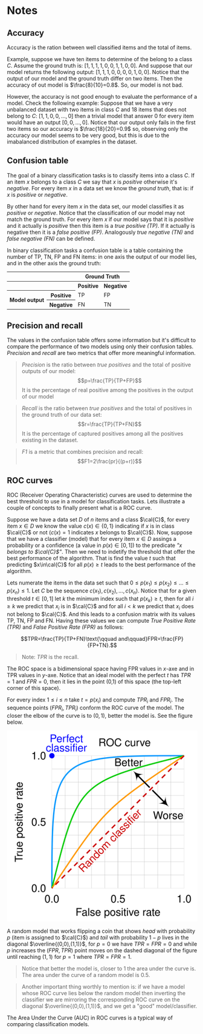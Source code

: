 # Notes

## Accuracy
Accuracy is the ration between well classified items and the total of items. 

Example, suppose we have ten items to determine of the belong to a class $C$. Assume the ground truth is: $[1,1,1,1,0,0,1,1,0,0]$. And suppose that our model returns the following output: $[1,1,1,0,0,0,0,1,0,0]$. Notice that the output of our model and the ground truth differ on two items. Then the accuracy of out model is $\frac{8}{10}=0.8$. So, our model is not bad.

However, the accuracy is not good enough to evaluate the performance of a model. Check the following example: 
Suppose that we have a very unbalanced dataset with two items in class $C$ and 18 items that does not belong to $C$: $[1,1,0,0,\dots,0]$ then a trivial model that answer $0$ for every item would have an output $[0,0,\dots,0]$. Notice that our output only fails in the first two items so our accuracy is $\frac{18}{20}=0.9$ so, observing only the accuracy our model seems to be very good, but this is due to the imabalanced distribution of examples in the dataset.

## Confusion table
The goal of a binary classification tasks is to classify items into a class $C$. If an item $x$ belongs to a class $C$ we say that $x$ is _positive_ otherwise it's _negative_. For every item $x$ in a data set we know the _ground truth_, that is: if $x$ is _positive_ or _negative_. 

By other hand for every item $x$ in the data set, our model classifies it as _positive_ or _negative_. Notice that the classification of our model may not match the ground truth. For every item $x$ if our model says that it is _positive_ and it actually is _positive_ then this item is a _true positive (TP)_. If it actually is negative then it is a _false positive (FP)_. Analogously _true negative (TN)_ and _false negative (FN)_ can be defined.

In binary classification tasks a confusion table is a table containing the number of TP, TN, FP and FN items: in one axis the output of our model lies, and in the other axis the ground truth: 

<table>
    <tr>
        <th colspan=2></th>
        <th colspan=2>Ground Truth</th>
    </tr>
    <tr>
        <th colspan=2></th>
        <th>
            Positive
        </th>
        <th>
            Negative
        </th>
    </tr>
    <tr>
        <th rowspan=2>
            Model output
        </th>
        <th>
            Positive
        </th>
        <td>
            TP
        </td>
        <td>
            FP
        </td>
    </tr>
    <tr>
        <th>
            Negative
        </th>
        <td>
            FN
        </td>
        <td>
            TN
        </td>
    </tr>
</table>

## Precision and recall

The values in the confusion table offers some information but it's difficult to compare the performance of two models using only their confusion tables. _Precision_ and _recall_ are two metrics that offer more meaningful information.

> _Precision_ is the ratio between _true positives_ and the total of positive outputs of our model:
>$$p=\frac{TP}{TP+FP}$$
> It is the percentage of real positive among the positives in the output of our model

>_Recall_ is the ratio between _true positives_ and the total of positives in the ground truth of our data set:
> $$r=\frac{TP}{TP+FN}$$
> It is the percentage of captured positives among all the positives existing in the dataset.

>_F1_ is a metric that combines precision and recall:
>$$F1=2\frac{pr}{(p+r)}$$

## ROC curves
ROC (Receiver Operating Characteristic) curves are used to determine the best threshold to use in a model for classification tasks. Lets illustrate a couple of concepts to finally present what is a ROC curve.

Suppose we have a data set $D$ of $n$ items and a class $\cal{C}$, for every item $x\in D$ we know the value $c(x)\in\{0,1\}$ indicating if $x$ is in class $\cal{C}$ or not ($c(x)=1$ indicates $x$ belongs to $\cal{C}$). Now, suppose that we have a classifier (model) that for every item $x\in D$ assings a probability or a confidence (a value in $p(x)\in[0,1]$) to the predicate _"$x$ belongs to $\cal{C}$"_. Then we need to indetify the threshold that offer the best performance of the algorithm. That is find the value $t$ such that predicting $x\in\cal{C}$ for all $p(x)\geq t$ leads to the best performance of the algorithm. 

Lets numerate the items in the data set such that $0\leq p(x_1)\leq p(x_2)\leq \dots\leq p(x_n)\leq 1$. Let $C$ be the sequence $c(x_1), c(x_2),\dots,c(x_n)$. Notice that for a given threshold $t\in[0,1]$ let $k$ the minimum index such that $p(x_k)\geq t$, then for all $i\geq k$ we predict that $x_i$ is in $\cal{C}$ and for all $i<k$ we predict that $x_i$ does not belong to $\cal{C}$. And this leads to a confusion matrix with its values TP, TN, FP and FN. Having these values we can compute _True Positive Rate (TPR)_ and _False Positive Rate (FPR)_ as follows:

$$TPR=\frac{TP}{TP+FN}\text{\qquad and\qquad}FPR=\frac{FP}{FP+TN}.$$

>Note: $TPR$ is the recall.

The ROC space is a bidimensional space having FPR values in $x$-axe and in TPR values in $y$-axe. Notice that an ideal model with the perfect $t$ has $TPR=1$ and $FPR=0$, then it lies in the point (0,1) of this space (the top-left corner of this space). 

For every index $1\leq i \leq n$ take $t=p(x_i)$ and compute $TPR_i$ and $FPR_i$. The sequence points $(FPR_i,TPR_i)$ conform the ROC curve of the model. The closer the elbow of the curve is to $(0,1)$, better the model is. See the figure below.

![diagram](./Roc_curve.svg)

A random model that works flipping a coin that shows _head_ with probability $p$ (item is assigned to $\cal{C}$) and _tail_ with probability $1-p$ lives in the diagonal $\overline{(0,0),(1,1)}$, for $p=0$ we have $TPR=FPR=0$ and while $p$ increases the $(FPR, TPR)$ point moves on the dashed diagonal of the figure until reaching $(1,1)$ for $p=1$ where $TPR=FPR=1$.

>Notice that better the model is, closer to 1 the area under the curve is. The area under the curve of a random model is $0.5$. 

>Another important thing worthly to mention is: if we have a model whose ROC curve lies below the random model then inverting the classifier we are mirroring the corresponding ROC curve on the diagonal $\overline{(0,0),(1,1)}$, and we get a "good" model/classifier.

The Area Under the Curve (AUC) in ROC curves is a typical way of comparing classification models. 